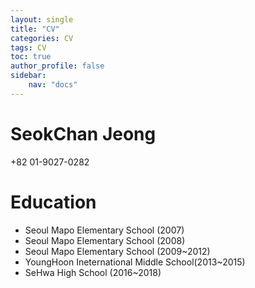 ```yaml
---
layout: single
title: "CV"
categories: CV
tags: CV
toc: true
author_profile: false
sidebar:
    nav: "docs"
---
```


# SeokChan Jeong

+82 01-9027-0282

# Education

- Seoul Mapo Elementary School (2007)
- Seoul Mapo Elementary School (2008)
- Seoul Mapo Elementary School (2009~2012)
- YoungHoon Ineternational Middle School(2013~2015)
- SeHwa High School (2016~2018)
